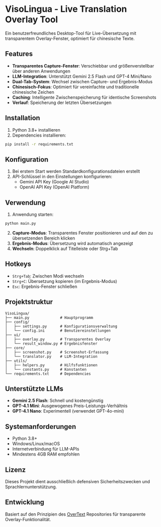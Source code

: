 # VisoLingua - Live Translation Overlay Tool

Ein benutzerfreundliches Desktop-Tool für Live-Übersetzung mit transparentem Overlay-Fenster, optimiert für chinesische Texte.

## Features

- **Transparentes Capture-Fenster**: Verschiebbar und größenverstellbar über anderen Anwendungen
- **LLM-Integration**: Unterstützt Gemini 2.5 Flash und GPT-4 Mini/Nano
- **Dual-Tab-System**: Wechsel zwischen Capture- und Ergebnis-Modus
- **Chinesisch-Fokus**: Optimiert für vereinfachte und traditionelle chinesische Zeichen
- **Caching**: Intelligente Zwischenspeicherung für identische Screenshots
- **Verlauf**: Speicherung der letzten Übersetzungen

## Installation

1. Python 3.8+ installieren
2. Dependencies installieren:
```bash
pip install -r requirements.txt
```

## Konfiguration

1. Bei erstem Start werden Standardkonfigurationsdateien erstellt
2. API-Schlüssel in den Einstellungen konfigurieren:
   - Gemini API Key (Google AI Studio)
   - OpenAI API Key (OpenAI Platform)

## Verwendung

1. Anwendung starten:
```bash
python main.py
```

2. **Capture-Modus**: Transparentes Fenster positionieren und auf den zu übersetzenden Bereich klicken
3. **Ergebnis-Modus**: Übersetzung wird automatisch angezeigt
4. **Wechseln**: Doppelklick auf Titelleiste oder Strg+Tab

## Hotkeys

- `Strg+Tab`: Zwischen Modi wechseln
- `Strg+C`: Übersetzung kopieren (im Ergebnis-Modus)
- `Esc`: Ergebnis-Fenster schließen

## Projektstruktur

```
VisoLingua/
├── main.py              # Hauptprogramm
├── config/
│   ├── settings.py      # Konfigurationsverwaltung
│   └── config.ini       # Benutzereinstellungen
├── ui/
│   ├── overlay.py       # Transparentes Overlay
│   └── result_window.py # Ergebnisfenster
├── core/
│   ├── screenshot.py    # Screenshot-Erfassung
│   └── translator.py    # LLM-Integration
├── utils/
│   ├── helpers.py       # Hilfsfunktionen
│   └── constants.py     # Konstanten
└── requirements.txt     # Dependencies
```

## Unterstützte LLMs

- **Gemini 2.5 Flash**: Schnell und kostengünstig
- **GPT-4.1 Mini**: Ausgewogenes Preis-Leistungs-Verhältnis  
- **GPT-4.1 Nano**: Experimentell (verwendet GPT-4o-mini)

## Systemanforderungen

- Python 3.8+
- Windows/Linux/macOS
- Internetverbindung für LLM-APIs
- Mindestens 4GB RAM empfohlen

## Lizenz

Dieses Projekt dient ausschließlich defensiven Sicherheitszwecken und Sprachlernunterstützung.

## Entwicklung

Basiert auf den Prinzipien des [OverText](https://github.com/thiswillbeyourgithub/OverText) Repositories für transparente Overlay-Funktionalität.